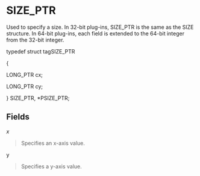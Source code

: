 # SIZE\_PTR

Used to specify a size. In 32-bit plug-ins, SIZE\_PTR is the same as the SIZE structure. In 64-bit plug-ins, each field is extended to the 64-bit integer from the 32-bit integer.

typedef struct tagSIZE\_PTR

{

LONG\_PTR cx;

LONG\_PTR cy;

} SIZE\_PTR, \*PSIZE\_PTR;

## Fields

_x_

> Specifies an x-axis value.

y

> Specifies a y-axis value.
